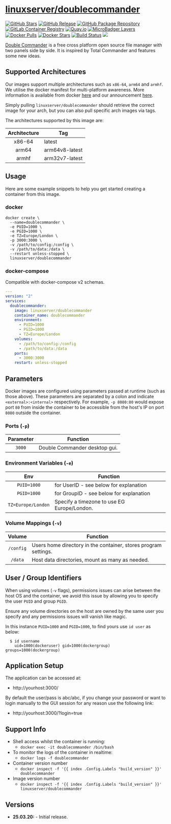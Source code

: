 # [linuxserver/doublecommander](https://github.com/linuxserver/docker-doublecommander)

[![GitHub Stars](https://img.shields.io/github/stars/linuxserver/docker-doublecommander.svg?style=flat-square&color=E68523&logo=github&logoColor=FFFFFF)](https://github.com/linuxserver/docker-doublecommander)
[![GitHub Release](https://img.shields.io/github/release/linuxserver/docker-doublecommander.svg?style=flat-square&color=E68523&logo=github&logoColor=FFFFFF)](https://github.com/linuxserver/docker-doublecommander/releases)
[![GitHub Package Repository](https://img.shields.io/static/v1.svg?style=flat-square&color=E68523&label=linuxserver.io&message=GitHub%20Package&logo=github&logoColor=FFFFFF)](https://github.com/linuxserver/docker-doublecommander/packages)
[![GitLab Container Registry](https://img.shields.io/static/v1.svg?style=flat-square&color=E68523&label=linuxserver.io&message=GitLab%20Registry&logo=gitlab&logoColor=FFFFFF)](https://gitlab.com/Linuxserver.io/docker-doublecommander/container_registry)
[![Quay.io](https://img.shields.io/static/v1.svg?style=flat-square&color=E68523&label=linuxserver.io&message=Quay.io)](https://quay.io/repository/linuxserver.io/doublecommander)
[![MicroBadger Layers](https://img.shields.io/microbadger/layers/linuxserver/doublecommander.svg?style=flat-square&color=E68523)](https://microbadger.com/images/linuxserver/doublecommander "Get your own version badge on microbadger.com")
[![Docker Pulls](https://img.shields.io/docker/pulls/linuxserver/doublecommander.svg?style=flat-square&color=E68523&label=pulls&logo=docker&logoColor=FFFFFF)](https://hub.docker.com/r/linuxserver/doublecommander)
[![Docker Stars](https://img.shields.io/docker/stars/linuxserver/doublecommander.svg?style=flat-square&color=E68523&label=stars&logo=docker&logoColor=FFFFFF)](https://hub.docker.com/r/linuxserver/doublecommander)
[![Build Status](https://ci.linuxserver.io/view/all/job/Docker-Pipeline-Builders/job/docker-doublecommander/job/master/badge/icon?style=flat-square)](https://ci.linuxserver.io/job/Docker-Pipeline-Builders/job/docker-doublecommander/job/master/)
[![](https://lsio-ci.ams3.digitaloceanspaces.com/linuxserver/doublecommander/latest/badge.svg)](https://lsio-ci.ams3.digitaloceanspaces.com/linuxserver/doublecommander/latest/index.html)

[Double Commander](https://doublecmd.sourceforge.io/) is a free cross platform open source file manager with two panels side by side. It is inspired by Total Commander and features some new ideas.

## Supported Architectures

Our images support multiple architectures such as `x86-64`, `arm64` and `armhf`. We utilise the docker manifest for multi-platform awareness. More information is available from docker [here](https://github.com/docker/distribution/blob/master/docs/spec/manifest-v2-2.md#manifest-list) and our announcement [here](https://blog.linuxserver.io/2019/02/21/the-lsio-pipeline-project/).

Simply pulling `linuxserver/doublecommander` should retrieve the correct image for your arch, but you can also pull specific arch images via tags.

The architectures supported by this image are:

| Architecture | Tag |
| :----: | --- |
| x86-64 | latest |
| arm64 | arm64v8-latest |
| armhf | arm32v7-latest |


## Usage

Here are some example snippets to help you get started creating a container from this image.

### docker

```
docker create \
  --name=doublecommander \
  -e PUID=1000 \
  -e PGID=1000 \
  -e TZ=Europe/London \
  -p 3000:3000 \
  -v /path/to/config:/config \
  -v /path/to/data:/data \
  --restart unless-stopped \
  linuxserver/doublecommander
```


### docker-compose

Compatible with docker-compose v2 schemas.

```yaml
---
version: "2"
services:
  doublecommander:
    image: linuxserver/doublecommander
    container_name: doublecommander
    environment:
      - PUID=1000
      - PGID=1000
      - TZ=Europe/London
    volumes:
      - /path/to/config:/config
      - /path/to/data:/data
    ports:
      - 3000:3000
    restart: unless-stopped
```

## Parameters

Docker images are configured using parameters passed at runtime (such as those above). These parameters are separated by a colon and indicate `<external>:<internal>` respectively. For example, `-p 8080:80` would expose port `80` from inside the container to be accessible from the host's IP on port `8080` outside the container.

### Ports (`-p`)

| Parameter | Function |
| :----: | --- |
| `3000` | Double Commander desktop gui. |


### Environment Variables (`-e`)

| Env | Function |
| :----: | --- |
| `PUID=1000` | for UserID - see below for explanation |
| `PGID=1000` | for GroupID - see below for explanation |
| `TZ=Europe/London` | Specify a timezone to use EG Europe/London. |

### Volume Mappings (`-v`)

| Volume | Function |
| :----: | --- |
| `/config` | Users home directory in the container, stores program settings. |
| `/data` | Host data directories, mount as many as needed. |



## User / Group Identifiers

When using volumes (`-v` flags), permissions issues can arise between the host OS and the container, we avoid this issue by allowing you to specify the user `PUID` and group `PGID`.

Ensure any volume directories on the host are owned by the same user you specify and any permissions issues will vanish like magic.

In this instance `PUID=1000` and `PGID=1000`, to find yours use `id user` as below:

```
  $ id username
    uid=1000(dockeruser) gid=1000(dockergroup) groups=1000(dockergroup)
```

## Application Setup

The application can be accessed at:

* http://yourhost:3000/

By default the user/pass is abc/abc, if you change your password or want to login manually to the GUI session for any reason use the following link:

* http://yourhost:3000/?login=true



## Support Info

* Shell access whilst the container is running:
  * `docker exec -it doublecommander /bin/bash`
* To monitor the logs of the container in realtime:
  * `docker logs -f doublecommander`
* Container version number
  * `docker inspect -f '{{ index .Config.Labels "build_version" }}' doublecommander`
* Image version number
  * `docker inspect -f '{{ index .Config.Labels "build_version" }}' linuxserver/doublecommander`

## Versions

* **25.03.20:** - Initial release.
